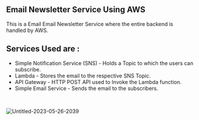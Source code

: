 ## Email Newsletter Service Using AWS

This is a Email Email Newsletter Service where the entire backend is handled by AWS.

## Services Used are :
- Simple Notification Service (SNS) - Holds a Topic to which the users can subscribe.
- Lambda - Stores the email to the respective SNS Topic.
- API Gateway - HTTP POST API used to Invoke the Lambda function.
- Simple Email Service - Sends the email to the subscribers.
<br>

![Untitled-2023-05-26-2039](https://github.com/peterjohnson1000/aws-email-newsletter-service/assets/53271626/97ab1404-a1c7-45ce-89e2-807291002e56)